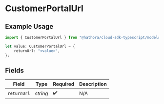 # CustomerPortalUrl

## Example Usage

```typescript
import { CustomerPortalUrl } from "@hathora/cloud-sdk-typescript/models/components";

let value: CustomerPortalUrl = {
    returnUrl: "<value>",
};
```

## Fields

| Field              | Type               | Required           | Description        |
| ------------------ | ------------------ | ------------------ | ------------------ |
| `returnUrl`        | *string*           | :heavy_check_mark: | N/A                |